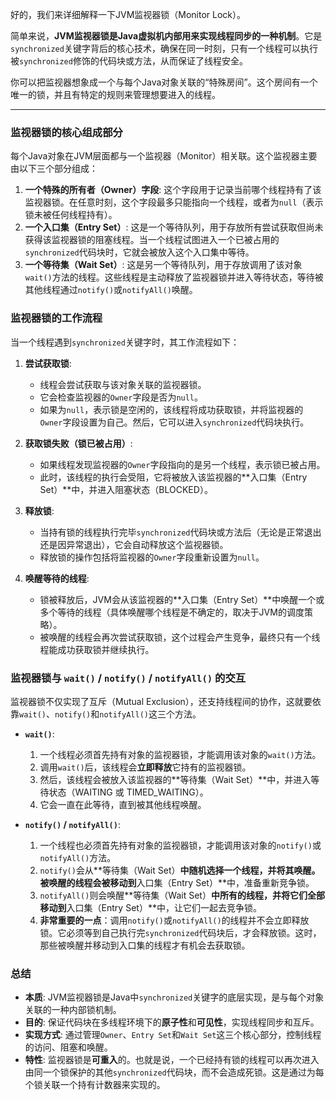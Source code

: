 好的，我们来详细解释一下JVM监视器锁（Monitor Lock）。

简单来说，**JVM监视器锁是Java虚拟机内部用来实现线程同步的一种机制**。它是`synchronized`关键字背后的核心技术，确保在同一时刻，只有一个线程可以执行被`synchronized`修饰的代码块或方法，从而保证了线程安全。

你可以把监视器想象成一个与每个Java对象关联的“特殊房间”。这个房间有一个唯一的锁，并且有特定的规则来管理想要进入的线程。

---

### 监视器锁的核心组成部分

每个Java对象在JVM层面都与一个监视器（Monitor）相关联。这个监视器主要由以下三个部分组成：

1.  **一个特殊的所有者（Owner）字段**: 这个字段用于记录当前哪个线程持有了该监视器锁。在任意时刻，这个字段最多只能指向一个线程，或者为`null`（表示锁未被任何线程持有）。
2.  **一个入口集（Entry Set）**: 这是一个等待队列，用于存放所有尝试获取但尚未获得该监视器锁的阻塞线程。当一个线程试图进入一个已被占用的`synchronized`代码块时，它就会被放入这个入口集中等待。
3.  **一个等待集（Wait Set）**: 这是另一个等待队列，用于存放调用了该对象`wait()`方法的线程。这些线程是主动释放了监视器锁并进入等待状态，等待被其他线程通过`notify()`或`notifyAll()`唤醒。

### 监视器锁的工作流程

当一个线程遇到`synchronized`关键字时，其工作流程如下：

1.  **尝试获取锁**:
    *   线程会尝试获取与该对象关联的监视器锁。
    *   它会检查监视器的`Owner`字段是否为`null`。
    *   如果为`null`，表示锁是空闲的，该线程将成功获取锁，并将监视器的`Owner`字段设置为自己。然后，它可以进入`synchronized`代码块执行。

2.  **获取锁失败（锁已被占用）**:
    *   如果线程发现监视器的`Owner`字段指向的是另一个线程，表示锁已被占用。
    *   此时，该线程的执行会受阻，它将被放入该监视器的**入口集（Entry Set）**中，并进入阻塞状态（BLOCKED）。

3.  **释放锁**:
    *   当持有锁的线程执行完毕`synchronized`代码块或方法后（无论是正常退出还是因异常退出），它会自动释放这个监视器锁。
    *   释放锁的操作包括将监视器的`Owner`字段重新设置为`null`。

4.  **唤醒等待的线程**:
    *   锁被释放后，JVM会从该监视器的**入口集（Entry Set）**中唤醒一个或多个等待的线程（具体唤醒哪个线程是不确定的，取决于JVM的调度策略）。
    *   被唤醒的线程会再次尝试获取锁，这个过程会产生竞争，最终只有一个线程能成功获取锁并继续执行。

### 监视器锁与 `wait()` / `notify()` / `notifyAll()` 的交互

监视器锁不仅实现了互斥（Mutual Exclusion），还支持线程间的协作，这就要依靠`wait()`、`notify()`和`notifyAll()`这三个方法。

*   **`wait()`**:
    1.  一个线程必须首先持有对象的监视器锁，才能调用该对象的`wait()`方法。
    2.  调用`wait()`后，该线程会**立即释放**它持有的监视器锁。
    3.  然后，该线程会被放入该监视器的**等待集（Wait Set）**中，并进入等待状态（WAITING 或 TIMED_WAITING）。
    4.  它会一直在此等待，直到被其他线程唤醒。

*   **`notify()` / `notifyAll()`**:
    1.  一个线程也必须首先持有对象的监视器锁，才能调用该对象的`notify()`或`notifyAll()`方法。
    2.  `notify()`会从**等待集（Wait Set）**中随机选择一个线程，并将其唤醒。被唤醒的线程会被移动到**入口集（Entry Set）**中，准备重新竞争锁。
    3.  `notifyAll()`则会唤醒**等待集（Wait Set）**中所有的线程，并将它们全部移动到**入口集（Entry Set）**中，让它们一起去竞争锁。
    4.  **非常重要的一点**：调用`notify()`或`notifyAll()`的线程并不会立即释放锁。它必须等到自己执行完`synchronized`代码块后，才会释放锁。这时，那些被唤醒并移动到入口集的线程才有机会去获取锁。

### 总结

*   **本质**: JVM监视器锁是Java中`synchronized`关键字的底层实现，是与每个对象关联的一种内部锁机制。
*   **目的**: 保证代码块在多线程环境下的**原子性**和**可见性**，实现线程同步和互斥。
*   **实现方式**: 通过管理`Owner`、`Entry Set`和`Wait Set`这三个核心部分，控制线程的访问、阻塞和唤醒。
*   **特性**: 监视器锁是**可重入**的。也就是说，一个已经持有锁的线程可以再次进入由同一个锁保护的其他`synchronized`代码块，而不会造成死锁。这是通过为每个锁关联一个持有计数器来实现的。